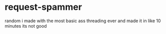 # request-spammer
random i made with the most basic ass threading ever and made it in like 10 minutes its not good
